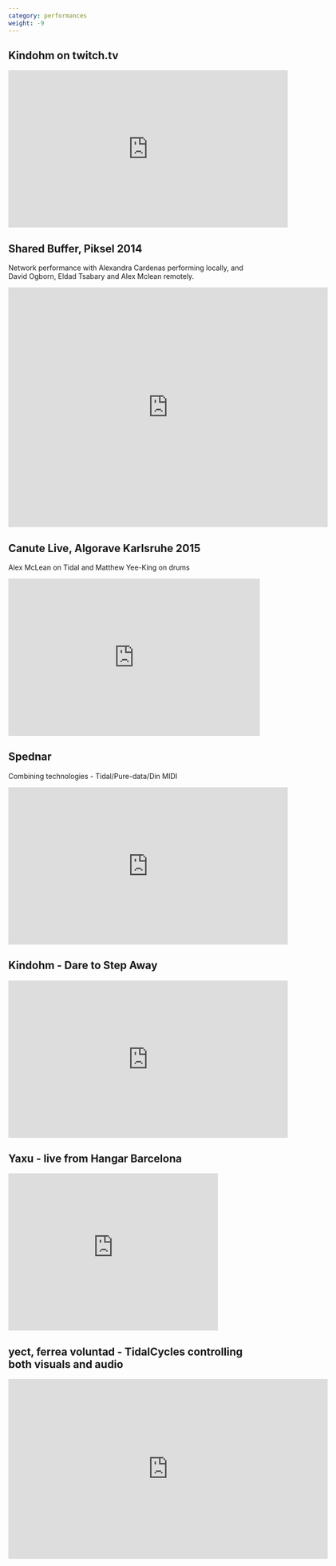 ```yaml
---
category: performances
weight: -9
---
```


<div class="container"><div class="row"><div class="col-lg-7 col-md-6 col-sm-8 col-xs-10">
<h2>Kindohm on twitch.tv</h2>
<iframe width="560" height="315" src="https://www.youtube.com/embed/JOMslt17KvY" frameborder="0" allowfullscreen></iframe>
</div></div></div>

<div class="container"><div class="row"><div class="col-lg-7 col-md-6 col-sm-8 col-xs-10">
<h2>Shared Buffer, Piksel 2014</h2>
<p>Network performance with Alexandra Cardenas performing locally, and David Ogborn, Eldad Tsabary and Alex Mclean remotely.</p>
<iframe src="https://archive.org/embed/14Performance-SharedBufferXA.CardenasA.McLeanDavidOgbornE.Tsabary" width="640" height="480" frameborder="0" webkitallowfullscreen="true" mozallowfullscreen="true" allowfullscreen></iframe>
</div></div></div>

<div class="container"><div class="row"><div class="col-lg-7 col-md-6 col-sm-8 col-xs-10">
<h2>Canute Live, Algorave Karlsruhe 2015</h2>
<p>Alex McLean on Tidal and Matthew Yee-King on drums</p>
<iframe width="100%" height="315" src="https://www.youtube.com/embed/uAq4BAbvRS4" frameborder="0" allowfullscreen></iframe>
</div></div></div>

<div class="container"><div class="row"><div class="col-lg-7 col-md-6 col-sm-8 col-xs-10">
<h2>Spednar</h2>
<p>Combining technologies - Tidal/Pure-data/Din MIDI</p>
<iframe width="560" height="315" src="https://www.youtube.com/embed/TW579CQoc5U" frameborder="0" allowfullscreen></iframe>
</div></div></div>

<div class="container"><div class="row"><div class="col-lg-7 col-md-6 col-sm-8 col-xs-10">
<h2>Kindohm - Dare to Step Away</h2>
<iframe width="560" height="315" src="https://www.youtube.com/embed/BWqh15urAPw" frameborder="0" allowfullscreen></iframe>
</div></div></div>

<div class="container"><div class="row"><div class="col-lg-7 col-md-6 col-sm-8 col-xs-10">
<h2>Yaxu - live from Hangar Barcelona</h2>
<iframe width="420" height="315" src="https://www.youtube.com/embed/FenTeBMkAsQ" frameborder="0" allowfullscreen></iframe>
</div></div></div>

<div class="container"><div class="row"><div class="col-lg-7 col-md-6 col-sm-8 col-xs-10">
<h2>yect, ferrea voluntad - TidalCycles controlling both visuals and audio</h2>
<iframe src="https://player.vimeo.com/video/167636639" width="640" height="360" frameborder="0" webkitallowfullscreen mozallowfullscreen allowfullscreen></iframe>
</div></div></div>

